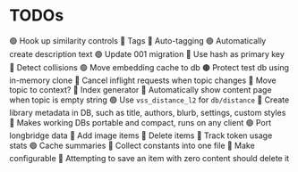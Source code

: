 
# TODOs

🟢 Hook up similarity controls
🔴 Tags
  🔴 Auto-tagging
🟢 Automatically create description text
🟢 Update 001 migration
  🔴 Use hash as primary key
  🔴 Detect collisions
🟢 Move embedding cache to db
  🟤 Protect test db using in-memory clone
🔴 Cancel inflight requests when topic changes
🔴 Move topic to context?
🔴 Index generator
  🔴 Automatically show content page when topic is empty string
🟢 Use `vss_distance_l2` for `db/distance`
🔴 Create library metadata in DB, such as title, authors, blurb, settings, custom styles
  🔴 Makes working DBs portable and compact, runs on any client
🟢 Port longbridge data
🔴 Add image items
🔴 Delete items
🔴 Track token usage stats
🟢 Cache summaries
🔴 Collect constants into one file
  🔴 Make configurable
🔴 Attempting to save an item with zero content should delete it

